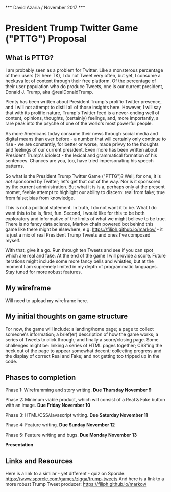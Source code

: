 *** David Azaria / November 2017 ***

# President Trump Twitter Game ("PTTG") Proposal

## What is PTTG?

I am probably seen as a problem for Twitter. Like a monsterous percentage of their users (% here TK), I do not Tweet very often, but yet, I consume a heckuva lot of content through their free platform. Of the percentage of their user population who do produce Tweets, one is our current president, Donald J. Trump, aka @realDonaldTrump. 

Plenty has been written about President Trump's prolific Twitter presence, and I will not attempt to distill all of those insights here. However, I will say that with its prolific nature, Trump's Twitter feed is a never-ending well of content, opinions, thoughts, (certainly) feelings, and, more importantly, a rare peak into the psyche of one of the world's most powerful people. 

As more Americans today consume their news through social media and digital means than ever before - a number that will certainly only continue to rise - we are constantly, for better or worse, made privvy to the thoughts and feelings of our current president. Even more has been written about President Trump's idiolect - the lexical and grammatical formation of his sentences. Chances are you, too, have tried impersonating his speech patterns. 

So what is the President Trump Twitter Game ("PTTG")? Well, for one, it is _not_ sponsored by Twitter; let's get that out of the way. Nor is it sponsored by the current administration. But what it is is a, perhaps only at the present momet, feeble attempt to highlight our ability to discern: real from fake; true from false; bias from knowledge. 

This is not a political statement. In truth, I do not want it to be. What I do want this to be is, first, fun. Second, I would like for this to be both exploratory and informative of the limits of what we might believe to be true. There is no fancy data science, Markov chain powered bot behind this game like there might be elsewhere, e.g. https://filiph.github.io/markov/ - it is just a mix of real President Trump Tweets and ones I've composed myself. 

With that, give it a go. Run through ten Tweets and see if you can spot which are real and fake. At the end of the game I will provide a score. Future iterations might include some more fancy bells and whistles, but at the moment I am supremely limited in my depth of programmatic languages. Stay tuned for more robust features.   

## My wireframe

Will need to upload my wireframe here. 

## My initial thoughts on game structure

For now, the game will include: a landing/home page; a page to collect someone's information; a brief(er) description of how the game works; a series of Tweets to click through; and finally a score/closing page. Some challenges might be: linking a series of HTML pages together; CSS'ing the heck out of the page to appear somewhat decent; collecting progress and the display of correct Real and Fake; and not getting too tripped up in the code. 

## Phases to completion

Phase 1: Wireframming and story writing. **Due Thursday November 9** 

Phase 2: Minimum viable product, which will consist of a Real & Fake button with an image. **Due Friday November 10**

Phase 3: HTML/CSS/Javascript writing. **Due Saturday November 11**

Phase 4: Feature writing. **Due Sunday November 12**

Phase 5: Feature writing and bugs. **Due Monday November 13**

**Presentation**

## Links and Resources

Here is a link to a similar - yet different - quiz on Sporcle: https://www.sporcle.com/games/zigga/trump-tweets
And here is a link to a more robust Trump Tweet producer: https://filiph.github.io/markov/
